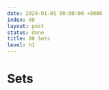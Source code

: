 ```yaml
---
date: 2024-01-01 00:00:00 +0000
index: 08
layout: post
status: done
title: 08 Sets
level: h1
---
```


# Sets